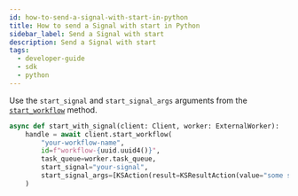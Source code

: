 ```yaml
---
id: how-to-send-a-signal-with-start-in-python
title: How to send a Signal with start in Python
sidebar_label: Send a Signal with start
description: Send a Signal with start
tags:
  - developer-guide
  - sdk
  - python
---
```


Use the `start_signal` and `start_signal_args` arguments from the [`start_workflow`](https://python.temporal.io/temporalio.client.client#start_workflow) method.

```python
async def start_with_signal(client: Client, worker: ExternalWorker):
    handle = await client.start_workflow(
        "your-workflow-name",
        id=f"workflow-{uuid.uuid4()}",
        task_queue=worker.task_queue,
        start_signal="your-signal",
        start_signal_args=[KSAction(result=KSResultAction(value="some signal arg"))],
    )
```
